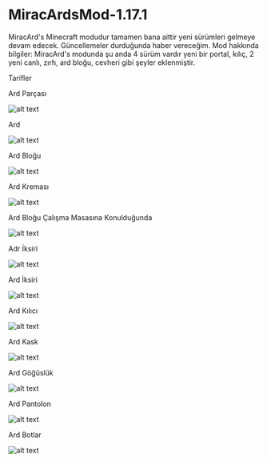 # MiracArdsMod-1.17.1
MiracArd's Minecraft modudur tamamen bana aittir yeni sürümleri gelmeye devam edecek. Güncellemeler durduğunda haber vereceğim. Mod hakkında bilgiler: MiracArd's modunda şu anda 4 sürüm vardır yeni bir portal, kılıç, 2 yeni canlı, zırh, ard bloğu, cevheri gibi şeyler eklenmiştir.

Tarifler

Ard Parçası

![alt text](https://static.wixstatic.com/media/f6ed24_cf3e3ca3958e40e983bc475c0565158d~mv2.png/v1/fit/w_306,h_140,q_90/f6ed24_cf3e3ca3958e40e983bc475c0565158d~mv2.webp)

Ard

![alt text](https://static.wixstatic.com/media/f6ed24_cd6ac661a07449dc913e636ebfbf6b86~mv2.png/v1/fit/w_299,h_138,q_90/f6ed24_cd6ac661a07449dc913e636ebfbf6b86~mv2.webp)

Ard Bloğu

![alt text](https://static.wixstatic.com/media/f6ed24_f4d0f8ad84cd457cba0e605bac4e5d66~mv2.png/v1/fit/w_298,h_140,q_90/f6ed24_f4d0f8ad84cd457cba0e605bac4e5d66~mv2.webp)

Ard Kreması

![alt text](http://url/to/img.png)

Ard Bloğu Çalışma Masasına Konulduğunda

![alt text](http://url/to/img.png)

Adr İksiri

![alt text](http://url/to/img.png)

Ard İksiri

![alt text](http://url/to/img.png)

Ard Kılıcı

![alt text](http://url/to/img.png)

Ard Kask

![alt text](http://url/to/img.png)

Ard Göğüslük

![alt text](http://url/to/img.png)

Ard Pantolon

![alt text](http://url/to/img.png)

Ard Botlar

![alt text](http://url/to/img.png)
